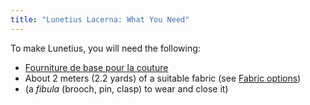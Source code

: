 ```yaml
---
title: "Lunetius Lacerna: What You Need"
---
```


To make Lunetius, you will need the following:

- [Fourniture de base pour la couture](/docs/sewing/basic-sewing-supplies)
- About 2 meters (2.2 yards) of a suitable fabric (see [Fabric options](/docs/patterns/lunetius/fabric))
- (a _fibula_ (brooch, pin, clasp) to wear and close it)
